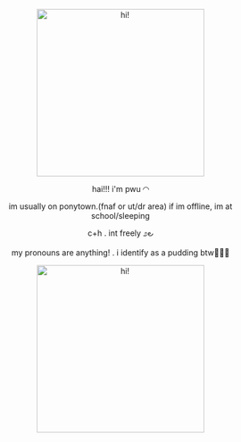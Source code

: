 <p align="center">
  <img src="https://64.media.tumblr.com/88b05313338b464cbb3ac30c52330c78/0488966c5593f558-60/s400x600/4a133acf6fa84bb1a61e83a7dc985a5fbc18de04.pnj" alt="hi!" width="300">
</p>

<p align="center">hai!!! i'm pwu ◜◝ </p>
<p align="center">im usually on ponytown.(fnaf or ut/dr area) if im offline, im at school/sleeping </p>
<p align="center">c+h . int freely  ೨౿  </p>
<p align="center">my pronouns are anything! . i identify as a pudding btw🍮🍮🍮</p>
<p align="center">
  <img src="https://64.media.tumblr.com/3d485be23d73c0c2aff434ad5aebb5a2/01f55b0e2f7be7ab-74/s400x600/cf07b156cbfc045b52d0b4a8110d999b67c7b1c0.gifv" alt="hi!" width="300">
</p>

